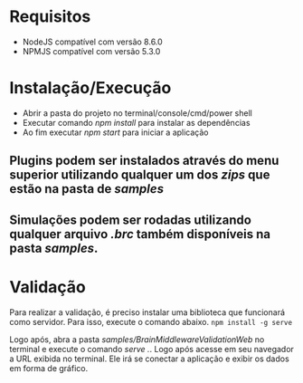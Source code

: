 # Requisitos
- NodeJS compatível com versão 8.6.0
- NPMJS compatível com versão 5.3.0

# Instalação/Execução
- Abrir a pasta do projeto no terminal/console/cmd/power shell
- Executar comando *npm install* para instalar as dependências
- Ao fim executar *npm start* para iniciar a aplicação

## Plugins podem ser instalados através do menu superior utilizando qualquer um dos *zips* que estão na pasta de *samples*

## Simulações podem ser rodadas utilizando qualquer arquivo *.brc* também disponíveis na pasta *samples*.

# Validação
Para realizar a validação, é preciso instalar uma biblioteca que funcionará como servidor. Para isso, execute o comando abaixo.
```npm install -g serve```

Logo após, abra a pasta *samples/BrainMiddlewareValidationWeb* no terminal e execute o comando *serve .*.
Logo após acesse em seu navegador a URL exibida no terminal. Ele irá se conectar a aplicação e exibir os dados em forma de gráfico.